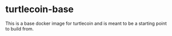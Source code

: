 # turtlecoin-base
This is a base docker image for turtlecoin and is meant to be a starting point to build from.
